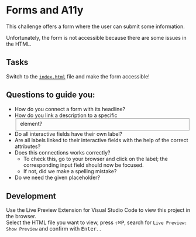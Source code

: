 # Forms and A11y

This challenge offers a form where the user can submit some information.

Unfortunately, the form is not accessible because there are some issues in the HTML.

## Tasks

Switch to the [`index.html`](./index.html) file and make the form accessible!

## Questions to guide you:

- How do you connect a form with its headline?
- How do you link a description to a specific <fieldset> element?
- Do all interactive fields have their own label?
- Are all labels linked to their interactive fields with the help of the correct attributes?
- Does this connections works correctly?
  - To check this, go to your browser and click on the label; the corresponding input field should now be focused.
  - If not, did we make a spelling mistake?
- Do we need the given placeholder?

## Development

Use the Live Preview Extension for Visual Studio Code to view this project in the browser.  
Select the HTML file you want to view, press <kbd>⇧</kbd><kbd>⌘</kbd><kbd>P</kbd>, search for `Live Preview: Show Preview` and confirm with <kbd>Enter</kbd>.
.
